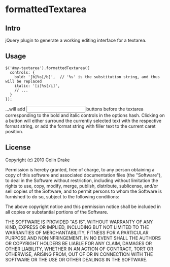 formattedTextarea
=================

Intro
-----

jQuery plugin to generate a working editing interface for a textarea.

Usage
-----

    $('#my-textarea').formattedTextarea({
      controls: {
        bold: '[b]%s[/b]',  // '%s' is the substitution string, and thus will be replaced
        italic: '[i]%s[/i]',
        // ...
      }
    });

...will add <input> buttons before the textarea corresponding to the bold and italic controls in the options hash. Clicking on a button will either surround the currently selected text with the respective format string, or add the format string with filler text to the current caret position.

License
-------

Copyright (c) 2010 Colin Drake

 Permission is hereby granted, free of charge, to any person obtaining a copy
 of this software and associated documentation files (the "Software"), to deal
 in the Software without restriction, including without limitation the rights
 to use, copy, modify, merge, publish, distribute, sublicense, and/or sell
 copies of the Software, and to permit persons to whom the Software is
 furnished to do so, subject to the following conditions:

 The above copyright notice and this permission notice shall be included in
 all copies or substantial portions of the Software.

 THE SOFTWARE IS PROVIDED "AS IS", WITHOUT WARRANTY OF ANY KIND, EXPRESS OR
 IMPLIED, INCLUDING BUT NOT LIMITED TO THE WARRANTIES OF MERCHANTABILITY,
 FITNESS FOR A PARTICULAR PURPOSE AND NONINFRINGEMENT. IN NO EVENT SHALL THE
 AUTHORS OR COPYRIGHT HOLDERS BE LIABLE FOR ANY CLAIM, DAMAGES OR OTHER
 LIABILITY, WHETHER IN AN ACTION OF CONTRACT, TORT OR OTHERWISE, ARISING FROM,
 OUT OF OR IN CONNECTION WITH THE SOFTWARE OR THE USE OR OTHER DEALINGS IN
 THE SOFTWARE.
